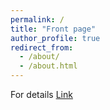 ```yaml
---
permalink: /
title: "Front page"
author_profile: true
redirect_from: 
  - /about/
  - /about.html
---
```


For details [Link](https://mandalujjal.github.io) 

 